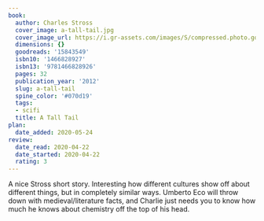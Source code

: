 ```yaml
---
book:
  author: Charles Stross
  cover_image: a-tall-tail.jpg
  cover_image_url: https://i.gr-assets.com/images/S/compressed.photo.goodreads.com/books/1345706382l/15843549._SX98_.jpg
  dimensions: {}
  goodreads: '15843549'
  isbn10: '1466828927'
  isbn13: '9781466828926'
  pages: 32
  publication_year: '2012'
  slug: a-tall-tail
  spine_color: '#070d19'
  tags:
  - scifi
  title: A Tall Tail
plan:
  date_added: 2020-05-24
review:
  date_read: 2020-04-22
  date_started: 2020-04-22
  rating: 3
---
```


A nice Stross short story. Interesting how different cultures show off about different things, but in completely similar
ways. Umberto Eco will throw down with medieval/literature facts, and Charlie just needs you to know how much he knows
about chemistry off the top of his head.
